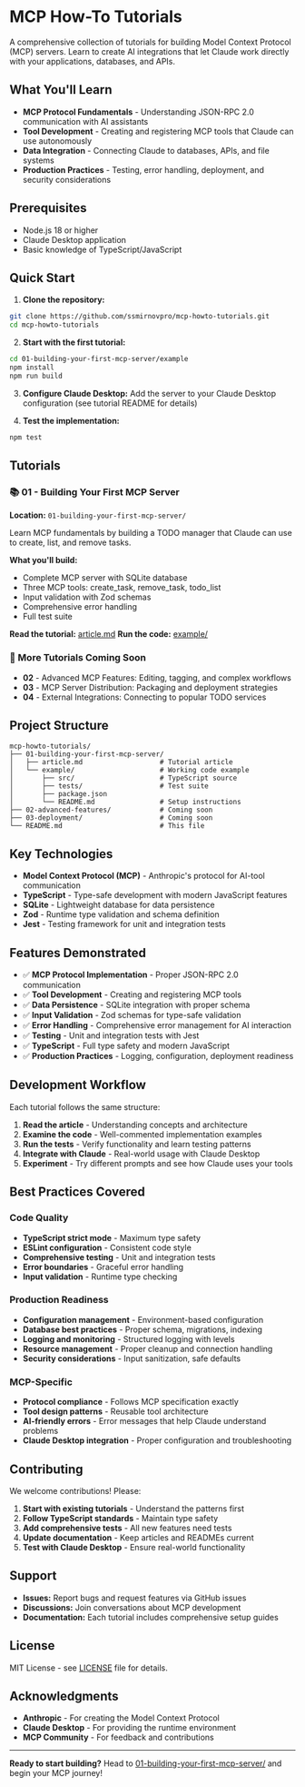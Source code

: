 # MCP How-To Tutorials

A comprehensive collection of tutorials for building Model Context Protocol (MCP) servers. Learn to create AI integrations that let Claude work directly with your applications, databases, and APIs.

## What You'll Learn

- **MCP Protocol Fundamentals** - Understanding JSON-RPC 2.0 communication with AI assistants
- **Tool Development** - Creating and registering MCP tools that Claude can use autonomously  
- **Data Integration** - Connecting Claude to databases, APIs, and file systems
- **Production Practices** - Testing, error handling, deployment, and security considerations

## Prerequisites

- Node.js 18 or higher
- Claude Desktop application
- Basic knowledge of TypeScript/JavaScript

## Quick Start

1. **Clone the repository:**
```bash
git clone https://github.com/ssmirnovpro/mcp-howto-tutorials.git
cd mcp-howto-tutorials
```

2. **Start with the first tutorial:**
```bash
cd 01-building-your-first-mcp-server/example
npm install
npm run build
```

3. **Configure Claude Desktop:**
Add the server to your Claude Desktop configuration (see tutorial README for details)

4. **Test the implementation:**
```bash
npm test
```

## Tutorials

### 📚 01 - Building Your First MCP Server
**Location:** `01-building-your-first-mcp-server/`

Learn MCP fundamentals by building a TODO manager that Claude can use to create, list, and remove tasks.

**What you'll build:**
- Complete MCP server with SQLite database
- Three MCP tools: create_task, remove_task, todo_list
- Input validation with Zod schemas
- Comprehensive error handling
- Full test suite

**Read the tutorial:** [article.md](./01-building-your-first-mcp-server/article.md)
**Run the code:** [example/](./01-building-your-first-mcp-server/example/)

### 🚀 More Tutorials Coming Soon
- **02** - Advanced MCP Features: Editing, tagging, and complex workflows
- **03** - MCP Server Distribution: Packaging and deployment strategies  
- **04** - External Integrations: Connecting to popular TODO services

## Project Structure

```
mcp-howto-tutorials/
├── 01-building-your-first-mcp-server/
│   ├── article.md                   # Tutorial article
│   └── example/                     # Working code example
│       ├── src/                     # TypeScript source
│       ├── tests/                   # Test suite
│       ├── package.json
│       └── README.md                # Setup instructions
├── 02-advanced-features/            # Coming soon
├── 03-deployment/                   # Coming soon
└── README.md                        # This file
```

## Key Technologies

- **Model Context Protocol (MCP)** - Anthropic's protocol for AI-tool communication
- **TypeScript** - Type-safe development with modern JavaScript features
- **SQLite** - Lightweight database for data persistence
- **Zod** - Runtime type validation and schema definition
- **Jest** - Testing framework for unit and integration tests

## Features Demonstrated

- ✅ **MCP Protocol Implementation** - Proper JSON-RPC 2.0 communication
- ✅ **Tool Development** - Creating and registering MCP tools
- ✅ **Data Persistence** - SQLite integration with proper schema
- ✅ **Input Validation** - Zod schemas for type-safe validation
- ✅ **Error Handling** - Comprehensive error management for AI interaction
- ✅ **Testing** - Unit and integration tests with Jest
- ✅ **TypeScript** - Full type safety and modern JavaScript
- ✅ **Production Practices** - Logging, configuration, deployment readiness

## Development Workflow

Each tutorial follows the same structure:

1. **Read the article** - Understanding concepts and architecture
2. **Examine the code** - Well-commented implementation examples
3. **Run the tests** - Verify functionality and learn testing patterns
4. **Integrate with Claude** - Real-world usage with Claude Desktop
5. **Experiment** - Try different prompts and see how Claude uses your tools

## Best Practices Covered

### Code Quality
- **TypeScript strict mode** - Maximum type safety
- **ESLint configuration** - Consistent code style  
- **Comprehensive testing** - Unit and integration tests
- **Error boundaries** - Graceful error handling
- **Input validation** - Runtime type checking

### Production Readiness
- **Configuration management** - Environment-based configuration
- **Database best practices** - Proper schema, migrations, indexing
- **Logging and monitoring** - Structured logging with levels
- **Resource management** - Proper cleanup and connection handling
- **Security considerations** - Input sanitization, safe defaults

### MCP-Specific
- **Protocol compliance** - Follows MCP specification exactly
- **Tool design patterns** - Reusable tool architecture
- **AI-friendly errors** - Error messages that help Claude understand problems
- **Claude Desktop integration** - Proper configuration and troubleshooting

## Contributing

We welcome contributions! Please:

1. **Start with existing tutorials** - Understand the patterns first
2. **Follow TypeScript standards** - Maintain type safety
3. **Add comprehensive tests** - All new features need tests  
4. **Update documentation** - Keep articles and READMEs current
5. **Test with Claude Desktop** - Ensure real-world functionality

## Support

- **Issues:** Report bugs and request features via GitHub issues
- **Discussions:** Join conversations about MCP development
- **Documentation:** Each tutorial includes comprehensive setup guides

## License

MIT License - see [LICENSE](./LICENSE) file for details.

## Acknowledgments

- **Anthropic** - For creating the Model Context Protocol
- **Claude Desktop** - For providing the runtime environment  
- **MCP Community** - For feedback and contributions

---

**Ready to start building?** Head to [01-building-your-first-mcp-server/](./01-building-your-first-mcp-server/) and begin your MCP journey!
